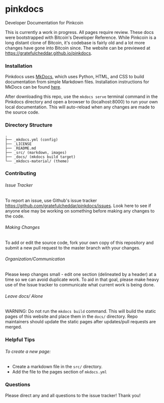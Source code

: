 # pinkdocs
Developer Documentation for Pinkcoin

This is currently a work in progress. All pages require review. These docs 
were bootstrapped with Bitcoin's Developer Reference. While Pinkcoin is a 
long distant clone of Bitcoin, it's codebase is fairly old and a lot more 
changes have gone into Bitcoin since. The website can be previewed at https://gratefulcheddar.github.io/pinkdocs.

### Installation

Pinkdocs uses [MkDocs](https://mkdocs.org), which uses Python, HTML, and 
CSS to build documentation from simple Markdown files. Installation 
instructions for MkDocs can be found [here](http://www.mkdocs.org/#installation).

After downloading this repo, use the `mkdocs serve` terminal command in 
the Pinkdocs directory and open a browser to (localhost:8000) to run your 
own local documentation. This will auto-reload when any changes are made 
to the source code.


### Directory Structure
```
.
├── _mkdocs.yml (config)
├── _LICENSE 
├── _README.md
├── _src/ (markdown, images)
├── _docs/ (mkdocs build target)
└── _mkdocs-material/ (theme) 
```

### Contributing

###### Issue Tracker
To report an issue, use Github's issue tracker https://github.com/gratefulcheddar/pinkdocs/issues. 
Look here to see if anyone else may be working on something before making 
any changes to the code.

###### Making Changes
To add or edit the source code, fork your own copy of this repository 
and submit a new pull request to the master branch with your changes. 

###### Organization/Communication
Please keep changes small - edit one section (delineated by a 
header) at a time so we can avoid duplicate work. To aid in that goal, 
please make heavy use of the Issue tracker to communicate what current 
work is being done.

###### Leave docs/ Alone
WARNING: Do not run the `mkdocs build` command. This will build the 
static pages of this website and place them in the `docs/` directory. Repo 
maintainers should update the static pages after updates/pull requests are 
merged.

### Helpful Tips
 
###### To create a new page:
- Create a markdown file in the `src/` directory.
- Add the file to the pages section of `mkdocs.yml`

### Questions

Please direct any and all questions to the issue tracker! Thank you!
